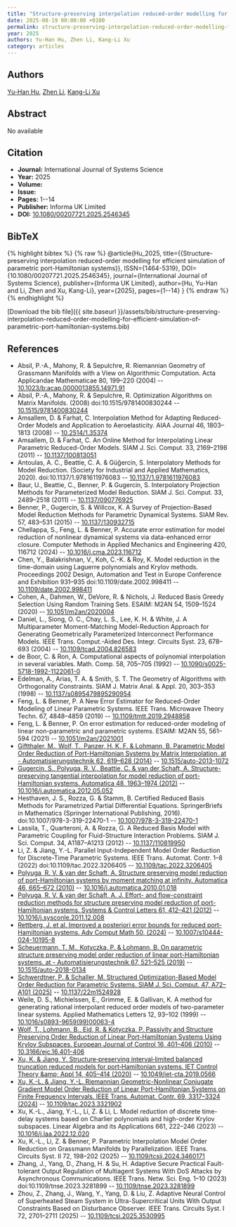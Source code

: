 ```yaml
---
title: "Structure-preserving interpolation reduced-order modelling for efficient simulation of parametric port-Hamiltonian systems"
date: 2025-08-19 00:00:00 +0100
permalink: structure-preserving-interpolation-reduced-order-modelling-for-efficient-simulation-of-parametric-port-hamiltonian-systems
year: 2025
authors: Yu-Han Hu, Zhen Li, Kang-Li Xu
category: articles
---
```

 
## Authors
[Yu-Han Hu](authors/yuhan-hu), [Zhen Li](authors/zhen-li), [Kang-Li Xu](authors/kangli-xu)
 
## Abstract
No  available
 
## Citation
- **Journal:** International Journal of Systems Science
- **Year:** 2025
- **Volume:** 
- **Issue:** 
- **Pages:** 1--14
- **Publisher:** Informa UK Limited
- **DOI:** [10.1080/00207721.2025.2546345](https://doi.org/10.1080/00207721.2025.2546345)
 
## BibTeX
{% highlight bibtex %}
{% raw %}
@article{Hu_2025,
  title={{Structure-preserving interpolation reduced-order modelling for efficient simulation of parametric port-Hamiltonian systems}},
  ISSN={1464-5319},
  DOI={10.1080/00207721.2025.2546345},
  journal={International Journal of Systems Science},
  publisher={Informa UK Limited},
  author={Hu, Yu-Han and Li, Zhen and Xu, Kang-Li},
  year={2025},
  pages={1--14}
}
{% endraw %}
{% endhighlight %}
 
[Download the bib file]({{ site.baseurl }}/assets/bib/structure-preserving-interpolation-reduced-order-modelling-for-efficient-simulation-of-parametric-port-hamiltonian-systems.bib)
 
## References
- Absil, P.-A., Mahony, R. & Sepulchre, R. Riemannian Geometry of Grassmann Manifolds with a View on Algorithmic Computation. Acta Applicandae Mathematicae 80, 199–220 (2004) -- [10.1023/b:acap.0000013855.14971.91](https://doi.org/10.1023/b:acap.0000013855.14971.91)
- Absil, P.-A., Mahony, R. & Sepulchre, R. Optimization Algorithms on Matrix Manifolds. (2008) doi:10.1515/9781400830244 -- [10.1515/9781400830244](https://doi.org/10.1515/9781400830244)
- Amsallem, D. & Farhat, C. Interpolation Method for Adapting Reduced-Order Models and Application to Aeroelasticity. AIAA Journal 46, 1803–1813 (2008) -- [10.2514/1.35374](https://doi.org/10.2514/1.35374)
- Amsallem, D. & Farhat, C. An Online Method for Interpolating Linear Parametric Reduced-Order Models. SIAM J. Sci. Comput. 33, 2169–2198 (2011) -- [10.1137/100813051](https://doi.org/10.1137/100813051)
- Antoulas, A. C., Beattie, C. A. & Güğercin, S. Interpolatory Methods for Model Reduction. (Society for Industrial and Applied Mathematics, 2020). doi:10.1137/1.9781611976083 -- [10.1137/1.9781611976083](https://doi.org/10.1137/1.9781611976083)
- Baur, U., Beattie, C., Benner, P. & Gugercin, S. Interpolatory Projection Methods for Parameterized Model Reduction. SIAM J. Sci. Comput. 33, 2489–2518 (2011) -- [10.1137/090776925](https://doi.org/10.1137/090776925)
- Benner, P., Gugercin, S. & Willcox, K. A Survey of Projection-Based Model Reduction Methods for Parametric Dynamical Systems. SIAM Rev. 57, 483–531 (2015) -- [10.1137/130932715](https://doi.org/10.1137/130932715)
- Chellappa, S., Feng, L. & Benner, P. Accurate error estimation for model reduction of nonlinear dynamical systems via data-enhanced error closure. Computer Methods in Applied Mechanics and Engineering 420, 116712 (2024) -- [10.1016/j.cma.2023.116712](https://doi.org/10.1016/j.cma.2023.116712)
- Chen, Y., Balakrishnan, V., Koh, C.-K. & Roy, K. Model reduction in the time-domain using Laguerre polynomials and Krylov methods. Proceedings 2002 Design, Automation and Test in Europe Conference and Exhibition 931–935 doi:10.1109/date.2002.998411 -- [10.1109/date.2002.998411](https://doi.org/10.1109/date.2002.998411)
- Cohen, A., Dahmen, W., DeVore, R. & Nichols, J. Reduced Basis Greedy Selection Using Random Training Sets. ESAIM: M2AN 54, 1509–1524 (2020) -- [10.1051/m2an/2020004](https://doi.org/10.1051/m2an/2020004)
- Daniel, L., Siong, O. C., Chay, L. S., Lee, K. H. & White, J. A Multiparameter Moment-Matching Model-Reduction Approach for Generating Geometrically Parameterized Interconnect Performance Models. IEEE Trans. Comput.-Aided Des. Integr. Circuits Syst. 23, 678–693 (2004) -- [10.1109/tcad.2004.826583](https://doi.org/10.1109/tcad.2004.826583)
- de Boor, C. & Ron, A. Computational aspects of polynomial interpolation in several variables. Math. Comp. 58, 705–705 (1992) -- [10.1090/s0025-5718-1992-1122061-0](https://doi.org/10.1090/s0025-5718-1992-1122061-0)
- Edelman, A., Arias, T. A. & Smith, S. T. The Geometry of Algorithms with Orthogonality Constraints. SIAM J. Matrix Anal. &amp; Appl. 20, 303–353 (1998) -- [10.1137/s0895479895290954](https://doi.org/10.1137/s0895479895290954)
- Feng, L. & Benner, P. A New Error Estimator for Reduced-Order Modeling of Linear Parametric Systems. IEEE Trans. Microwave Theory Techn. 67, 4848–4859 (2019) -- [10.1109/tmtt.2019.2948858](https://doi.org/10.1109/tmtt.2019.2948858)
- Feng, L. & Benner, P. On error estimation for reduced-order modeling of linear non-parametric and parametric systems. ESAIM: M2AN 55, 561–594 (2021) -- [10.1051/m2an/2021001](https://doi.org/10.1051/m2an/2021001)
- [Giftthaler, M., Wolf, T., Panzer, H. K. F. & Lohmann, B. Parametric Model Order Reduction of Port-Hamiltonian Systems by Matrix Interpolation. at - Automatisierungstechnik 62, 619–628 (2014)](parametric-model-order-reduction-of-port-hamiltonian-systems-by-matrix-interpolation) -- [10.1515/auto-2013-1072](https://doi.org/10.1515/auto-2013-1072)
- [Gugercin, S., Polyuga, R. V., Beattie, C. & van der Schaft, A. Structure-preserving tangential interpolation for model reduction of port-Hamiltonian systems. Automatica 48, 1963–1974 (2012)](structure-preserving-tangential-interpolation-for-model-reduction-of-port-hamiltonian-systems) -- [10.1016/j.automatica.2012.05.052](https://doi.org/10.1016/j.automatica.2012.05.052)
- Hesthaven, J. S., Rozza, G. & Stamm, B. Certified Reduced Basis Methods for Parametrized Partial Differential Equations. SpringerBriefs in Mathematics (Springer International Publishing, 2016). doi:10.1007/978-3-319-22470-1 -- [10.1007/978-3-319-22470-1](https://doi.org/10.1007/978-3-319-22470-1)
- Lassila, T., Quarteroni, A. & Rozza, G. A Reduced Basis Model with Parametric Coupling for Fluid-Structure Interaction Problems. SIAM J. Sci. Comput. 34, A1187–A1213 (2012) -- [10.1137/110819950](https://doi.org/10.1137/110819950)
- Li, Z. & Jiang, Y.-L. Parallel Input-Independent Model Order Reduction for Discrete-Time Parametric Systems. IEEE Trans. Automat. Contr. 1–8 (2022) doi:10.1109/tac.2022.3206405 -- [10.1109/tac.2022.3206405](https://doi.org/10.1109/tac.2022.3206405)
- [Polyuga, R. V. & van der Schaft, A. Structure preserving model reduction of port-Hamiltonian systems by moment matching at infinity. Automatica 46, 665–672 (2010)](structure-preserving-model-reduction-of-port-hamiltonian-systems-by-moment-matching-at-infinity) -- [10.1016/j.automatica.2010.01.018](https://doi.org/10.1016/j.automatica.2010.01.018)
- [Polyuga, R. V. & van der Schaft, A. J. Effort- and flow-constraint reduction methods for structure preserving model reduction of port-Hamiltonian systems. Systems &amp; Control Letters 61, 412–421 (2012)](effort-and-flow-constraint-reduction-methods-for-structure-preserving-model-reduction-of-port-hamiltonian-systems) -- [10.1016/j.sysconle.2011.12.008](https://doi.org/10.1016/j.sysconle.2011.12.008)
- [Rettberg, J. et al. Improved a posteriori error bounds for reduced port-Hamiltonian systems. Adv Comput Math 50, (2024)](improved-a-posteriori-error-bounds-for-reduced-port-hamiltonian-systems) -- [10.1007/s10444-024-10195-8](https://doi.org/10.1007/s10444-024-10195-8)
- [Scheuermann, T. M., Kotyczka, P. & Lohmann, B. On parametric structure preserving model order reduction of linear port-Hamiltonian systems. at - Automatisierungstechnik 67, 521–525 (2019)](on-parametric-structure-preserving-model-order-reduction-of-linear-port-hamiltonian-systems) -- [10.1515/auto-2018-0134](https://doi.org/10.1515/auto-2018-0134)
- [Schwerdtner, P. & Schaller, M. Structured Optimization-Based Model Order Reduction for Parametric Systems. SIAM J. Sci. Comput. 47, A72–A101 (2025)](structured-optimization-based-model-order-reduction-for-parametric-systems) -- [10.1137/22m1524928](https://doi.org/10.1137/22m1524928)
- Weile, D. S., Michielssen, E., Grimme, E. & Gallivan, K. A method for generating rational interpolant reduced order models of two-parameter linear systems. Applied Mathematics Letters 12, 93–102 (1999) -- [10.1016/s0893-9659(99)00063-4](https://doi.org/10.1016/s0893-9659(99)00063-4)
- [Wolf, T., Lohmann, B., Eid, R. & Kotyczka, P. Passivity and Structure Preserving Order Reduction of Linear Port-Hamiltonian Systems Using Krylov Subspaces. European Journal of Control 16, 401–406 (2010)](passivity-and-structure-preserving-order-reduction-of-linear-port-hamiltonian-systems-using-krylov-subspaces) -- [10.3166/ejc.16.401-406](https://doi.org/10.3166/ejc.16.401-406)
- [Xu, K. & Jiang, Y. Structure‐preserving interval‐limited balanced truncation reduced models for port‐Hamiltonian systems. IET Control Theory &amp;amp; Appl 14, 405–414 (2020)](structure-preserving-interval-limited-balanced-truncation-reduced-models-for-port-hamiltonian-systems) -- [10.1049/iet-cta.2019.0566](https://doi.org/10.1049/iet-cta.2019.0566)
- [Xu, K.-L. & Jiang, Y.-L. Riemannian Geometric-Nonlinear Conjugate Gradient Model Order Reduction of Linear Port-Hamiltonian Systems on Finite Frequency Intervals. IEEE Trans. Automat. Contr. 69, 3317–3324 (2024)](riemannian-geometric-nonlinear-conjugate-gradient-model-order-reduction-of-linear-port-hamiltonian-systems-on-finite-frequency-intervals) -- [10.1109/tac.2023.3321902](https://doi.org/10.1109/tac.2023.3321902)
- Xu, K.-L., Jiang, Y.-L., Li, Z. & Li, L. Model reduction of discrete time-delay systems based on Charlier polynomials and high-order Krylov subspaces. Linear Algebra and its Applications 661, 222–246 (2023) -- [10.1016/j.laa.2022.12.020](https://doi.org/10.1016/j.laa.2022.12.020)
- Xu, K.-L., Li, Z. & Benner, P. Parametric Interpolation Model Order Reduction on Grassmann Manifolds by Parallelization. IEEE Trans. Circuits Syst. II 72, 198–202 (2025) -- [10.1109/tcsii.2024.3460171](https://doi.org/10.1109/tcsii.2024.3460171)
- Zhang, J., Yang, D., Zhang, H. & Su, H. Adaptive Secure Practical Fault-tolerant Output Regulation of Multiagent Systems With DoS Attacks by Asynchronous Communications. IEEE Trans. Netw. Sci. Eng. 1–10 (2023) doi:10.1109/tnse.2023.3281899 -- [10.1109/tnse.2023.3281899](https://doi.org/10.1109/tnse.2023.3281899)
- Zhou, Z., Zhang, J., Wang, Y., Yang, D. & Liu, Z. Adaptive Neural Control of Superheated Steam System in Ultra-Supercritical Units With Output Constraints Based on Disturbance Observer. IEEE Trans. Circuits Syst. I 72, 2701–2711 (2025) -- [10.1109/tcsi.2025.3530995](https://doi.org/10.1109/tcsi.2025.3530995)

